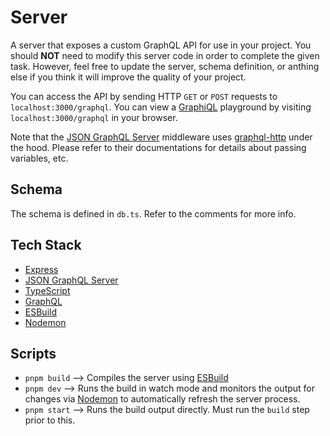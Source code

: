 # Server

A server that exposes a custom GraphQL API for use in your project. You should **NOT** need to modify this server code in order to complete the given task. However, feel free to update the server, schema definition, or anthing else if you think it will improve the quality of your project.

You can access the API by sending HTTP `GET` or `POST` requests to `localhost:3000/graphql`. You can view a [GraphiQL](https://www.gatsbyjs.com/docs/how-to/querying-data/running-queries-with-graphiql/) playground by visiting `localhost:3000/graphql` in your browser.

Note that the [JSON GraphQL Server](https://github.com/marmelab/json-graphql-server) middleware uses [graphql-http](https://github.com/graphql/graphql-http) under the hood. Please refer to their documentations for details about passing variables, etc.

## Schema

The schema is defined in `db.ts`. Refer to the comments for more info.

## Tech Stack

- [Express](https://expressjs.com/)
- [JSON GraphQL Server](https://github.com/marmelab/json-graphql-server)
- [TypeScript](https://www.typescriptlang.org/)
- [GraphQL](https://graphql.org/)
- [ESBuild](https://esbuild.github.io/api/)
- [Nodemon](https://nodemon.io/)

## Scripts

- `pnpm build` --> Compiles the server using [ESBuild](https://esbuild.github.io/api/)
- `pnpm dev` --> Runs the build in watch mode and monitors the output for changes via [Nodemon](https://nodemon.io/) to automatically refresh the server process.
- `pnpm start` --> Runs the build output directly. Must run the `build` step prior to this.
